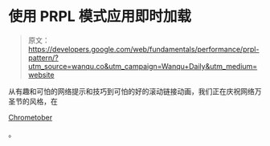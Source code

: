 # 使用 PRPL 模式应用即时加载

> 原文：<https://developers.google.com/web/fundamentals/performance/prpl-pattern/?utm_source=wanqu.co&utm_campaign=Wanqu+Daily&utm_medium=website>

从有趣和可怕的网络提示和技巧到可怕的好的滚动链接动画，我们正在庆祝网络万圣节的风格，在

[Chrometober](http://web.dev/chrometober-2022)

。
